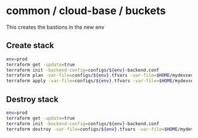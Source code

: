 # common / cloud-base / buckets

This creates the bastions in the new env

## Create stack

```bash
env=prod
terraform get -update=true
terraform init -backend-config=configs/${env}-backend.conf
terraform plan -var-file=configs/${env}.tfvars -var-file=$HOME/mydevsecrets/saggov_shared_management_azure/configs/${env}/security/secrets.tfvars
terraform apply -var-file=configs/${env}.tfvars -var-file=$HOME/mydevsecrets/saggov_shared_management_azure/configs/${env}/security/secrets.tfvars
```

## Destroy stack

```bash
env=prod
terraform get -update=true
terraform init -backend-config=configs/${env}-backend.conf
terraform destroy -var-file=configs/${env}.tfvars -var-file=$HOME/mydevsecrets/saggov_shared_management_azure/configs/${env}/security/secrets.tfvars
```
